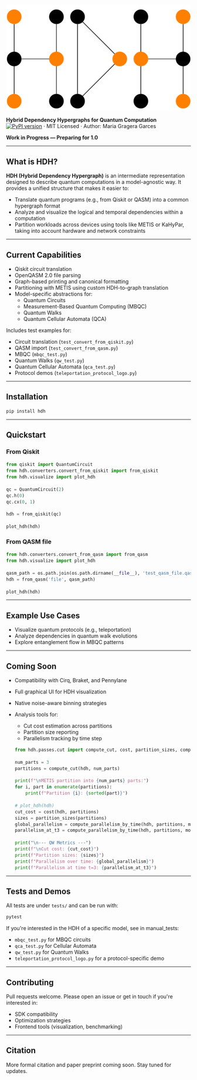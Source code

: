 
![HDH Logo](https://raw.githubusercontent.com/grageragarces/hdh/main/docs/img/logo.png)

**Hybrid Dependency Hypergraphs for Quantum Computation**  
[![PyPI version](https://badge.fury.io/py/hdh.svg)](https://pypi.org/project/hdh/)  · MIT Licensed · Author: Maria Gragera Garces  

**Work in Progress — Preparing for 1.0**

---

## What is HDH?

**HDH (Hybrid Dependency Hypergraph)** is an intermediate representation designed to describe quantum computations in a model-agnostic way.
It provides a unified structure that makes it easier to:

- Translate quantum programs (e.g., from Qiskit or QASM) into a common hypergraph format
- Analyze and visualize the logical and temporal dependencies within a computation
- Partition workloads across devices using tools like METIS or KaHyPar, taking into account hardware and network constraints

---

## Current Capabilities

- Qiskit circuit translation  
- OpenQASM 2.0 file parsing  
- Graph-based printing and canonical formatting  
- Partitioning with METIS using custom HDH-to-graph translation  
- Model-specific abstractions for:
  - Quantum Circuits
  - Measurement-Based Quantum Computing (MBQC)
  - Quantum Walks
  - Quantum Cellular Automata (QCA)

Includes test examples for:

- Circuit translation (`test_convert_from_qiskit.py`)
- QASM import (`test_convert_from_qasm.py`)
- MBQC (`mbqc_test.py`)
- Quantum Walks (`qw_test.py`)
- Quantum Cellular Automata (`qca_test.py`)
- Protocol demos (`teleportation_protocol_logo.py`)

---

## Installation

```bash
pip install hdh
```

---

## Quickstart

### From Qiskit

```python
from qiskit import QuantumCircuit
from hdh.converters.convert_from_qiskit import from_qiskit
from hdh.visualize import plot_hdh

qc = QuantumCircuit(2)
qc.h(0)
qc.cx(0, 1)

hdh = from_qiskit(qc)

plot_hdh(hdh)
```

### From QASM file

```python
from hdh.converters.convert_from_qasm import from_qasm
from hdh.visualize import plot_hdh

qasm_path = os.path.join(os.path.dirname(__file__), 'test_qasm_file.qasm')
hdh = from_qasm('file', qasm_path)

plot_hdh(hdh)
```

---

## Example Use Cases

- Visualize quantum protocols (e.g., teleportation)  
- Analyze dependencies in quantum walk evolutions  
- Explore entanglement flow in MBQC patterns  

---

## Coming Soon

- Compatibility with Cirq, Braket, and Pennylane  
- Full graphical UI for HDH visualization  
- Native noise-aware binning strategies  
- Analysis tools for:
  - Cut cost estimation across partitions
  - Partition size reporting
  - Parallelism tracking by time step
  
  ```python
  from hdh.passes.cut import compute_cut, cost, partition_sizes, compute_parallelism_by_time

  num_parts = 3
  partitions = compute_cut(hdh, num_parts)

  print(f"\nMETIS partition into {num_parts} parts:")
  for i, part in enumerate(partitions):
      print(f"Partition {i}: {sorted(part)}")
      
  # plot_hdh(hdh)
  cut_cost = cost(hdh, partitions)
  sizes = partition_sizes(partitions)
  global_parallelism = compute_parallelism_by_time(hdh, partitions, mode="global")
  parallelism_at_t3 = compute_parallelism_by_time(hdh, partitions, mode="local", time_step=3)

  print("\n--- QW Metrics ---")
  print(f"\nCut cost: {cut_cost}")
  print(f"Partition sizes: {sizes}")
  print(f"Parallelism over time: {global_parallelism}")
  print(f"Parallelism at time t=3: {parallelism_at_t3}")

  ```

---

## Tests and Demos

All tests are under `tests/` and can be run with:

```bash
pytest
```

If you're interested in the HDH of a specific model, see in manual_tests:

- `mbqc_test.py` for MBQC circuits  
- `qca_test.py` for Cellular Automata  
- `qw_test.py` for Quantum Walks  
- `teleportation_protocol_logo.py` for a protocol-specific demo  

---

## Contributing

Pull requests welcome. Please open an issue or get in touch if you're interested in:

- SDK compatibility  
- Optimization strategies  
- Frontend tools (visualization, benchmarking)  

---

## Citation

More formal citation and paper preprint coming soon. Stay tuned for updates.

